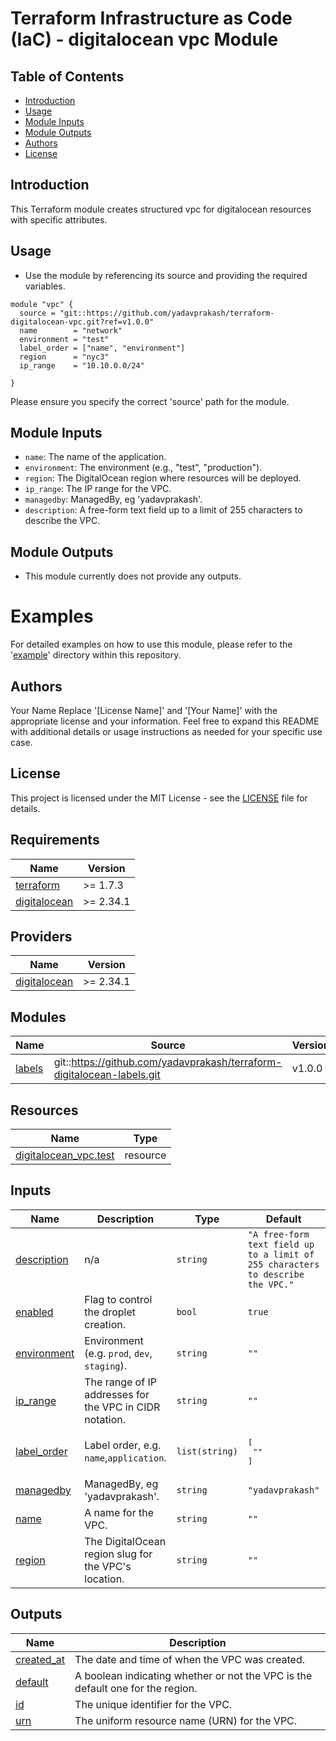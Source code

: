 # Terraform Infrastructure as Code (IaC) - digitalocean vpc Module

## Table of Contents
- [Introduction](#introduction)
- [Usage](#usage)
- [Module Inputs](#module-inputs)
- [Module Outputs](#module-outputs)
- [Authors](#authors)
- [License](#license)

## Introduction
This Terraform module creates structured vpc for digitalocean resources with specific attributes.

## Usage

- Use the module by referencing its source and providing the required variables.

```hcl
module "vpc" {
  source = "git::https://github.com/yadavprakash/terraform-digitalocean-vpc.git?ref=v1.0.0"
  name        = "network"
  environment = "test"
  label_order = ["name", "environment"]
  region      = "nyc3"
  ip_range    = "10.10.0.0/24"

}

```
Please ensure you specify the correct 'source' path for the module.

## Module Inputs

- `name`: The name of the application.
- `environment`: The environment (e.g., "test", "production").
- `region`: The DigitalOcean region where resources will be deployed.
- `ip_range`: The IP range for the VPC.
- `managedby`:  ManagedBy, eg 'yadavprakash'.
- `description`: A free-form text field up to a limit of 255 characters to describe the VPC.

## Module Outputs
- This module currently does not provide any outputs.

# Examples
For detailed examples on how to use this module, please refer to the '[example](https://github.com/yadavprakash/terraform-digitalocean-vpc/tree/master/_example)' directory within this repository.

## Authors
Your Name
Replace '[License Name]' and '[Your Name]' with the appropriate license and your information. Feel free to expand this README with additional details or usage instructions as needed for your specific use case.

## License
This project is licensed under the MIT License - see the [LICENSE](https://github.com/yadavprakash/terraform-digitalocean-vpc/blob/master/LICENSE) file for details.



<!-- BEGIN_TF_DOCS -->
## Requirements

| Name | Version |
|------|---------|
| <a name="requirement_terraform"></a> [terraform](#requirement\_terraform) | >= 1.7.3 |
| <a name="requirement_digitalocean"></a> [digitalocean](#requirement\_digitalocean) | >= 2.34.1 |

## Providers

| Name | Version |
|------|---------|
| <a name="provider_digitalocean"></a> [digitalocean](#provider\_digitalocean) | >= 2.34.1 |

## Modules

| Name | Source | Version |
|------|--------|---------|
| <a name="module_labels"></a> [labels](#module\_labels) | git::https://github.com/yadavprakash/terraform-digitalocean-labels.git | v1.0.0 |
## Resources

| Name | Type |
|------|------|
| [digitalocean_vpc.test](https://registry.terraform.io/providers/digitalocean/digitalocean/latest/docs/resources/vpc) | resource |

## Inputs

| Name | Description | Type | Default | Required |
|------|-------------|------|---------|:--------:|
| <a name="input_description"></a> [description](#input\_description) | n/a | `string` | `"A free-form text field up to a limit of 255 characters to describe the VPC."` | no |
| <a name="input_enabled"></a> [enabled](#input\_enabled) | Flag to control the droplet creation. | `bool` | `true` | no |
| <a name="input_environment"></a> [environment](#input\_environment) | Environment (e.g. `prod`, `dev`, `staging`). | `string` | `""` | no |
| <a name="input_ip_range"></a> [ip\_range](#input\_ip\_range) | The range of IP addresses for the VPC in CIDR notation. | `string` | `""` | no |
| <a name="input_label_order"></a> [label\_order](#input\_label\_order) | Label order, e.g. `name`,`application`. | `list(string)` | <pre>[<br>  ""<br>]</pre> | no |
| <a name="input_managedby"></a> [managedby](#input\_managedby) | ManagedBy, eg 'yadavprakash'. | `string` | `"yadavprakash"` | no |
| <a name="input_name"></a> [name](#input\_name) | A name for the VPC. | `string` | `""` | no |
| <a name="input_region"></a> [region](#input\_region) | The DigitalOcean region slug for the VPC's location. | `string` | `""` | no |

## Outputs

| Name | Description |
|------|-------------|
| <a name="output_created_at"></a> [created\_at](#output\_created\_at) | The date and time of when the VPC was created. |
| <a name="output_default"></a> [default](#output\_default) | A boolean indicating whether or not the VPC is the default one for the region. |
| <a name="output_id"></a> [id](#output\_id) | The unique identifier for the VPC. |
| <a name="output_urn"></a> [urn](#output\_urn) | The uniform resource name (URN) for the VPC. |
<!-- END_TF_DOCS -->